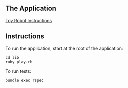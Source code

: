 ## The Application
[Toy Robot Instructions](https://github.com/DiscoverRedwolf/toyrobot)

## Instructions

To run the application, start at the root of the application:
~~~~
cd lib
ruby play.rb
~~~~

To run tests:
~~~~
bundle exec rspec
~~~~


<!--
TYPING MOVE 2,2,NORTH WILL STILL MOVE THE ROBOT
PLACE 0 0 NORTH WORKS. BUT NORTH DOES NOT REGISTER
PUT IN MORE INPUT VALIDATIONS
PUT IN MESSAGES
 -->
